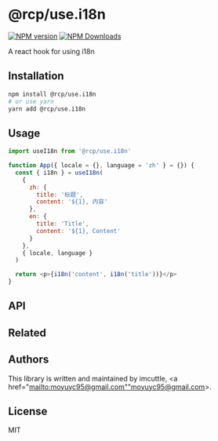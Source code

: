 # @rcp/use.i18n

[![NPM version](https://img.shields.io/npm/v/@rcp/use.i18n.svg?style=flat-square)](https://www.npmjs.com/package/@rcp/use.i18n)
[![NPM Downloads](https://img.shields.io/npm/dm/@rcp/use.i18n.svg?style=flat-square&maxAge=43200)](https://www.npmjs.com/package/@rcp/use.i18n)

A react hook for using i18n

## Installation

```bash
npm install @rcp/use.i18n
# or use yarn
yarn add @rcp/use.i18n
```

## Usage

```javascript
import useI18n from '@rcp/use.i18n'

function App({ locale = {}, language = 'zh' } = {}) {
  const { i18n } = useI18n(
    {
      zh: {
        title: '标题',
        content: '${1}, 内容'
      },
      en: {
        title: 'Title',
        content: '${1}, Content'
      }
    },
    { locale, language }
  )

  return <p>{i18n('content', i18n('title'))}</p>
}
```

## API

<!-- Generated by documentation.js. Update this documentation by updating the source code. -->

## Related

## Authors

This library is written and maintained by imcuttle, &lt;a href="<mailto:moyuyc95@gmail.com"">moyuyc95@gmail.com></a>.

## License

MIT
